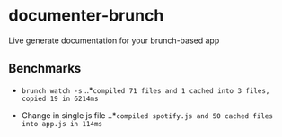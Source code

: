 documenter-brunch
=================

Live generate documentation for your brunch-based app

Benchmarks
------

- `brunch watch -s`
..*`compiled 71 files and 1 cached into 3 files, copied 19 in 6214ms`

- Change in single js file
..*`compiled spotify.js and 50 cached files into app.js in 114ms`
